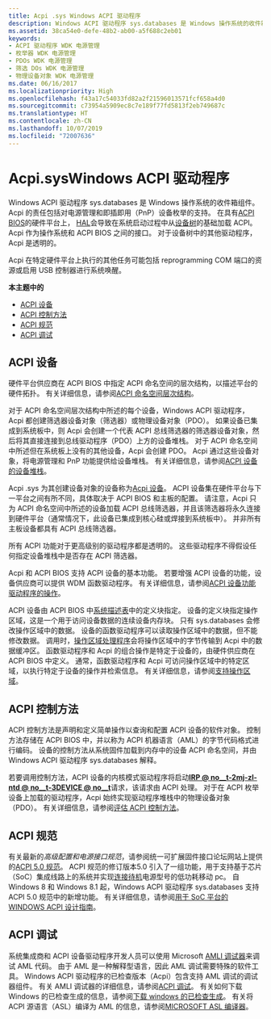 ```yaml
---
title: Acpi .sys Windows ACPI 驱动程序
description: Windows ACPI 驱动程序 sys.databases 是 Windows 操作系统的收件箱组件。
ms.assetid: 38ca54e0-defe-48b2-ab00-a5f688c2eb01
keywords:
- ACPI 驱动程序 WDK 电源管理
- 枚举器 WDK 电源管理
- PDOs WDK 电源管理
- 筛选 DOs WDK 电源管理
- 物理设备对象 WDK 电源管理
ms.date: 06/16/2017
ms.localizationpriority: High
ms.openlocfilehash: f43a17c54033fd82a2f21596013571fcf658a4d0
ms.sourcegitcommit: c73954a5909ec8c7e189f77fd5813f2eb749687c
ms.translationtype: HT
ms.contentlocale: zh-CN
ms.lasthandoff: 10/07/2019
ms.locfileid: "72007636"
---
```

# <a name="acpisys-the-windows-acpi-driver"></a>Acpi.sysWindows ACPI 驱动程序


Windows ACPI 驱动程序 sys.databases 是 Windows 操作系统的收件箱组件。 Acpi 的责任包括对电源管理和即插即用（PnP）设备枚举的支持。 在具有[ACPI BIOS](acpi-bios.md)的硬件平台上， [HAL](windows-kernel-mode-hal-library.md)会导致在系统启动过程中从[设备树](device-tree.md)的基础加载 ACPI。 Acpi 作为操作系统和 ACPI BIOS 之间的接口。 对于设备树中的其他驱动程序，Acpi 是透明的。

Acpi 在特定硬件平台上执行的其他任务可能包括 reprogramming COM 端口的资源或启用 USB 控制器进行系统唤醒。

**本主题中的**

-   [ACPI 设备](#acpi-devices)
-   [ACPI 控制方法](#acpi-control-methods)
-   [ACPI 规范](#acpi-specification)
-   [ACPI 调试](#acpi-debugging)

## <a name="acpi-devices"></a>ACPI 设备


硬件平台供应商在 ACPI BIOS 中指定 ACPI 命名空间的层次结构，以描述平台的硬件拓扑。 有关详细信息，请参阅[ACPI 命名空间层次结构](https://docs.microsoft.com/windows-hardware/drivers/bringup/acpi-namespace-hierarchy)。

对于 ACPI 命名空间层次结构中所述的每个设备，Windows ACPI 驱动程序，Acpi 都创建筛选器设备对象（筛选器）或物理设备对象（PDO）。 如果设备已集成到系统板中，则 Acpi 会创建一个代表 ACPI 总线筛选器的筛选器设备对象，然后将其直接连接到总线驱动程序（PDO）上方的设备堆栈。 对于 ACPI 命名空间中所述但在系统板上没有的其他设备，Acpi 会创建 PDO。 Acpi 通过这些设备对象，将电源管理和 PnP 功能提供给设备堆栈。 有关详细信息，请参阅[ACPI 设备的设备堆栈](https://docs.microsoft.com/windows-hardware/drivers/acpi/device-stacks-for-an-acpi-device)。

Acpi .sys 为其创建设备对象的设备称为[Acpi 设备](https://docs.microsoft.com/windows-hardware/drivers/acpi/supporting-acpi-devices)。 ACPI 设备集在硬件平台与下一平台之间有所不同，具体取决于 ACPI BIOS 和主板的配置。 请注意，Acpi 只为 ACPI 命名空间中所述的设备加载 ACPI 总线筛选器，并且该筛选器将永久连接到硬件平台（通常情况下，此设备已集成到核心硅或焊接到系统板中）。 并非所有主板设备都具有 ACPI 总线筛选器。

所有 ACPI 功能对于更高级别的驱动程序都是透明的。 这些驱动程序不得假设任何指定设备堆栈中是否存在 ACPI 筛选器。

Acpi 和 ACPI BIOS 支持 ACPI 设备的基本功能。 若要增强 ACPI 设备的功能，设备供应商可以提供 WDM 函数驱动程序。 有关详细信息，请参阅[ACPI 设备功能驱动程序的操作](https://docs.microsoft.com/windows-hardware/drivers/acpi/operation-of-an-acpi-device-function-driver)。

ACPI 设备由 ACPI BIOS 中[系统描述表](https://docs.microsoft.com/windows-hardware/drivers/bringup/acpi-system-description-tables)中的定义块指定。 设备的定义块指定操作区域，这是一个用于访问设备数据的连续设备内存块。 只有 sys.databases 会修改操作区域中的数据。 设备的函数驱动程序可以读取操作区域中的数据，但不能修改数据。 调用时，[操作区域处理程序](https://docs.microsoft.com/windows-hardware/drivers/acpi/implementing-an-operation-region-handler)会将操作区域中的字节传输到 Acpi 中的数据缓冲区。 函数驱动程序和 Acpi 的组合操作是特定于设备的，由硬件供应商在 ACPI BIOS 中定义。 通常，函数驱动程序和 Acpi 可访问操作区域中的特定区域，以执行特定于设备的操作并检索信息。 有关详细信息，请参阅[支持操作区域](https://docs.microsoft.com/windows-hardware/drivers/acpi/supporting-an-operation-region)。

## <a name="acpi-control-methods"></a>ACPI 控制方法


ACPI 控制方法是声明和定义简单操作以查询和配置 ACPI 设备的软件对象。 控制方法存储在 ACPI BIOS 中，并以称为 ACPI 机器语言（AML）的字节代码格式进行编码。 设备的控制方法从系统固件加载到内存中的设备 ACPI 命名空间，并由 Windows ACPI 驱动程序 sys.databases 解释。

若要调用控制方法，ACPI 设备的内核模式驱动程序将启动[**IRP @ no__t-2mj-zl-ntd @ no__t-3DEVICE @ no__t**](https://docs.microsoft.com/windows-hardware/drivers/kernel/irp-mj-device-control)请求，该请求由 ACPI 处理。 对于在 ACPI 枚举设备上加载的驱动程序，Acpi 始终实现驱动程序堆栈中的物理设备对象（PDO）。 有关详细信息，请参阅[评估 ACPI 控制方法](https://docs.microsoft.com/windows-hardware/drivers/acpi/evaluating-acpi-control-methods)。

## <a name="acpi-specification"></a>ACPI 规范


有关最新的*高级配置和电源接口规范*，请参阅统一可扩展固件接口论坛网站上提供的[ACPI 5.0 规范](https://uefi.org/specifications)。 ACPI 规范的修订版本5.0 引入了一组功能，用于支持基于芯片（SoC）集成线路上的系统并实现[连接待机](https://docs.microsoft.com/windows-hardware/design/device-experiences/modern-standby)电源型号的低功耗移动 pc。 自 Windows 8 和 Windows 8.1 起，Windows ACPI 驱动程序 sys.databases 支持 ACPI 5.0 规范中的新增功能。 有关详细信息，请参阅[用于 SoC 平台的 WINDOWS ACPI 设计指南](https://docs.microsoft.com/windows-hardware/drivers/bringup/windows-acpi-design-guide-for-soc-platforms)。

## <a name="acpi-debugging"></a>ACPI 调试


系统集成商和 ACPI 设备驱动程序开发人员可以使用 Microsoft [AMLI 调试器](https://docs.microsoft.com/windows-hardware/drivers/debugger/introduction-to-the-amli-debugger)来调试 AML 代码。 由于 AML 是一种解释型语言，因此 AML 调试需要特殊的软件工具。 Windows ACPI 驱动程序的已检查版本（Acpi）包含支持 AML 调试的调试器组件。 有关 AMLI 调试器的详细信息，请参阅[ACPI 调试](https://docs.microsoft.com/windows-hardware/drivers/debugger/acpi-debugging)。 有关如何下载 Windows 的已检查生成的信息，请参阅[下载 windows 的已检查生成](https://docs.microsoft.com/windows-hardware/drivers/devtest/obtaining-the-checked-build)。 有关将 ACPI 源语言（ASL）编译为 AML 的信息，请参阅[MICROSOFT ASL 编译器](https://docs.microsoft.com/windows-hardware/drivers/bringup/microsoft-asl-compiler)。

 

 




